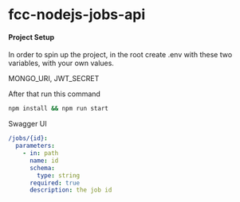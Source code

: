 # fcc-nodejs-jobs-api

#### Project Setup

In order to spin up the project, in the root create .env with these two variables, with your own values.

MONGO_URI,
JWT_SECRET

After that run this command

```bash
npm install && npm run start
```

Swagger UI

```yaml
/jobs/{id}:
  parameters:
    - in: path
      name: id
      schema:
        type: string
      required: true
      description: the job id
```
